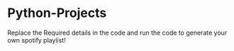 # Python-Projects
Replace the Required details in the code and run the code to generate your own spotify playlist! 
